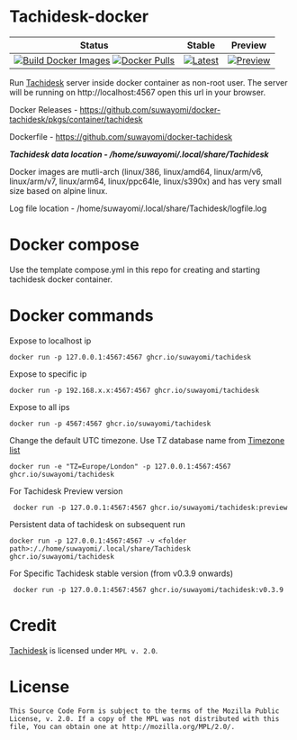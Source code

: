 # Tachidesk-docker

| Status | Stable |Preview |
|:-:|:-:|:-:|
| [![Build Docker Images](https://github.com/suwayomi/docker-tachidesk/actions/workflows/build_container_images.yml/badge.svg)](https://github.com/suwayomi/docker-tachidesk/actions/workflows/build_container_images.yml) [![Docker Pulls](https://img.shields.io/badge/dynamic/json?url=https://github.com/suwayomi/docker-tachidesk/raw/main/scripts/tachidesk_version.json&label=docker_pulls&query=$.total_downloads&color=blue)](https://github.com/orgs/suwayomi/packages/container/package/tachidesk) | [![Latest](https://img.shields.io/badge/dynamic/json?url=https://github.com/suwayomi/docker-tachidesk/raw/main/scripts/tachidesk_version.json&label=version&query=$.stable&color=blue)](https://github.com/orgs/suwayomi/packages/container/package/tachidesk/) | [![Preview](https://img.shields.io/badge/dynamic/json?url=https://github.com/suwayomi/docker-tachidesk/raw/main/scripts/tachidesk_version.json&label=version&query=$.preview&color=blue)](https://github.com/orgs/suwayomi/packages/container/package/tachidesk) |

Run [Tachidesk](https://github.com/Suwayomi/Tachidesk) server inside docker container as non-root user. The server will be running on http://localhost:4567 open this url in your browser.

Docker Releases - https://github.com/suwayomi/docker-tachidesk/pkgs/container/tachidesk

Dockerfile - https://github.com/suwayomi/docker-tachidesk

_**Tachidesk data location - /home/suwayomi/.local/share/Tachidesk**_

Docker images are mutli-arch (linux/386, linux/amd64, linux/arm/v6, linux/arm/v7, linux/arm64, linux/ppc64le, linux/s390x) and has very small size based on alpine linux.

Log file location - /home/suwayomi/.local/share/Tachidesk/logfile.log

# Docker compose
Use the template compose.yml in this repo for creating and starting tachidesk docker container.  

# Docker commands

Expose to localhost ip

    docker run -p 127.0.0.1:4567:4567 ghcr.io/suwayomi/tachidesk

Expose to specific ip

    docker run -p 192.168.x.x:4567:4567 ghcr.io/suwayomi/tachidesk

Expose to all ips

    docker run -p 4567:4567 ghcr.io/suwayomi/tachidesk

Change the default UTC timezone. Use TZ database name from [Timezone list](https://en.wikipedia.org/wiki/List_of_tz_database_time_zones)

    docker run -e "TZ=Europe/London" -p 127.0.0.1:4567:4567 ghcr.io/suwayomi/tachidesk
	
For Tachidesk Preview version

     docker run -p 127.0.0.1:4567:4567 ghcr.io/suwayomi/tachidesk:preview

Persistent data of tachidesk on subsequent run

    docker run -p 127.0.0.1:4567:4567 -v <folder path>:/./home/suwayomi/.local/share/Tachidesk ghcr.io/suwayomi/tachidesk   
	 
For Specific Tachidesk stable version (from v0.3.9 onwards)

     docker run -p 127.0.0.1:4567:4567 ghcr.io/suwayomi/tachidesk:v0.3.9

# Credit

[Tachidesk](https://github.com/Suwayomi/Tachidesk) is licensed under `MPL v. 2.0`.

# License

    This Source Code Form is subject to the terms of the Mozilla Public
    License, v. 2.0. If a copy of the MPL was not distributed with this
    file, You can obtain one at http://mozilla.org/MPL/2.0/.
